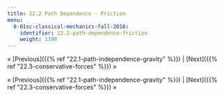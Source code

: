 ```yaml
---
title: 22.2 Path Dependence - Friction
menu:
  8-01sc-classical-mechanics-fall-2016:
    identifier: 22.2-path-dependence-friction
    weight: 1390
---
```

« [Previous]({{% ref "22.1-path-independence-gravity" %}}) | [Next]({{% ref "22.3-conservative-forces" %}}) »

« [Previous]({{% ref "22.1-path-independence-gravity" %}}) | [Next]({{% ref "22.3-conservative-forces" %}}) »